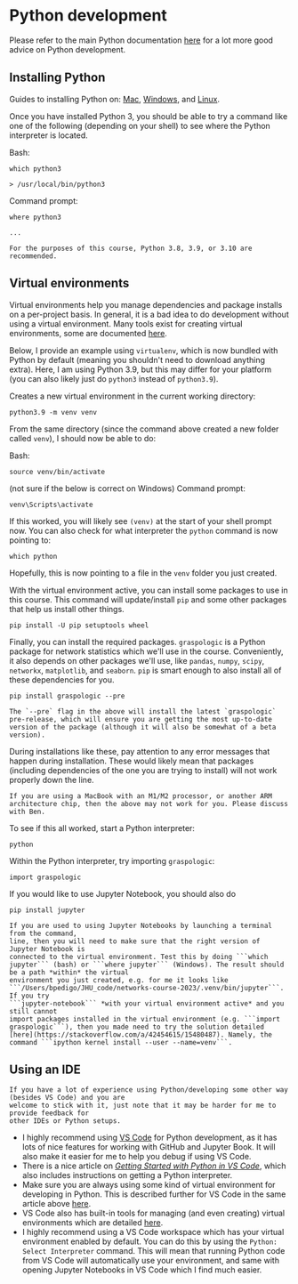 # Python development 
Please refer to the main Python documentation [here](https://docs.python-guide.org/) for a lot more good advice on Python development.


## Installing Python
Guides to installing Python on: [Mac](https://docs.python-guide.org/starting/install3/osx/#install3-osx
), [Windows](https://docs.python-guide.org/starting/install3/win/#install3-windows
), and [Linux](https://docs.python-guide.org/starting/install3/linux/#install3-linux
).

Once you have installed Python 3, you should be able to try a command like one of the following (depending on your shell) to see where the Python interpreter is located.

Bash:
```
which python3

> /usr/local/bin/python3
```

Command prompt:
```
where python3

...
```

```{note}
For the purposes of this course, Python 3.8, 3.9, or 3.10 are recommended.
```

## Virtual environments
Virtual environments help you manage dependencies and package installs on a per-project
basis. In general, it is a bad idea to do development without using a virtual 
environment. Many tools exist for creating virtual environments, some are documented 
[here](https://docs.python-guide.org/dev/virtualenvs/).

Below, I provide an example using `virtualenv`, which is now bundled with Python by default (meaning you shouldn't need to download anything extra). Here, I am using Python 3.9, but this may differ for your platform (you can also likely just do `python3` instead of `python3.9`).

Creates a new virtual environment in the current working directory:
```
python3.9 -m venv venv
```

From the same directory (since the command above created a new folder called `venv`), I should now be able to do:

Bash:
```
source venv/bin/activate
```
(not sure if the below is correct on Windows)
Command prompt:
```
venv\Scripts\activate
```

If this worked, you will likely see `(venv)` at the start of your
shell prompt now. You can also check for what interpreter the `python` command is now pointing to:
```
which python
```
Hopefully, this is now pointing to a file in the `venv` folder you just created.

With the virtual environment active, you can install some packages to use in this course. This command will update/install `pip` and some other packages that help us install other things.
```
pip install -U pip setuptools wheel
```

Finally, you can install the required packages. `graspologic` is a Python
package for network statistics which we'll use in the course. Conveniently, it
also depends on other packages we'll use, like `pandas`, `numpy`, `scipy`, `networkx`, `matplotlib`, and `seaborn`. `pip` is smart enough to also install
all of these dependencies for you.
```
pip install graspologic --pre
```

```{note}
The `--pre` flag in the above will install the latest `graspologic` pre-release, which will ensure you are getting the most up-to-date version of the package (although it will also be somewhat of a beta version).
```

During installations like these, pay attention to any error messages that
happen during installation. These would likely mean that packages (including
dependencies of the one you are trying to install) will not work properly down
the line.

```{warning}
If you are using a MacBook with an M1/M2 processor, or another ARM architecture chip, then the above may not work for you. Please discuss with Ben.
```

To see if this all worked, start a Python interpreter:
```
python
```
Within the Python interpreter, try importing `graspologic`:
```
import graspologic
```

If you would like to use Jupyter Notebook, you should also do
```
pip install jupyter
```

```{note}
If you are used to using Jupyter Notebooks by launching a terminal from the command,
line, then you will need to make sure that the right version of Jupyter Notebook is
connected to the virtual environment. Test this by doing ```which jupyter``` (bash) or ```where jupyter``` (Windows). The result should be a path *within* the virtual 
environment you just created, e.g. for me it looks like 
```/Users/bpedigo/JHU_code/networks-course-2023/.venv/bin/jupyter```. If you try 
```jupyter-notebook``` *with your virtual environment active* and you still cannot
import packages installed in the virtual environment (e.g. ```import graspologic```), then you made need to try the solution detailed [here](https://stackoverflow.com/a/42454615/15480487). Namely, the command ```ipython kernel install --user --name=venv```.
```

## Using an IDE

```{note}
If you have a lot of experience using Python/developing some other way (besides VS Code) and you are 
welcome to stick with it, just note that it may be harder for me to provide feedback for
other IDEs or Python setups.
```

- I highly recommend using [VS Code](https://code.visualstudio.com/) for 
Python development, as it has lots of nice features for working with GitHub and Jupyter 
Book. It will also make it easier for me to help you debug if using VS Code. 
- There is a
nice article on [*Getting Started with Python in VS Code*](https://code.visualstudio.com/docs/python/python-tutorial), which also includes instructions on getting a Python interpreter.
- Make sure you are always using some kind of virtual environment for developing in Python. This is described further for VS Code in the same article above [here](https://code.visualstudio.com/docs/python/python-tutorial#_install-and-use-packages).
- VS Code also has built-in tools for managing (and even creating) virtual environments which are detailed [here](https://code.visualstudio.com/docs/python/environments#_python-environments).
- I highly recommend using a VS Code workspace which has your virtual environment enabled by default. You can do this by using the `Python: Select Interpreter` command. This will mean that running Python code from VS Code will automatically use your environment, and same with opening Jupyter Notebooks in VS Code which I find much easier.

